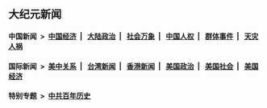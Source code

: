 ## 大纪元新闻

#### 中国新闻 &nbsp;>&nbsp; [中国经济](indexes/ncid283/README.md?03311645) &nbsp;| &nbsp; [大陆政治](indexes/ncid277/README.md?03311645) &nbsp;| &nbsp; [社会万象](indexes/ncid282/README.md?03311645) &nbsp;| &nbsp; [中国人权](indexes/ncid278/README.md?03311645) &nbsp;| &nbsp; [群体事件](indexes/ncid279/README.md?03311645) &nbsp;| &nbsp; [天灾人祸](indexes/ncid280/README.md?03311645)

#### 国际新闻 &nbsp;>&nbsp; [美中关系](indexes/nf1412576/README.md?03311645) &nbsp;| &nbsp; [台湾新闻](indexes/ncid1349361/README.md?03311645) &nbsp;| &nbsp; [香港新闻](indexes/ncid1349362/README.md?03311645) &nbsp;| &nbsp; [美国政治](indexes/ncid1078159/README.md?03311645) &nbsp;| &nbsp; [美国社会](indexes/ncid1078160/README.md?03311645) &nbsp;| &nbsp; [美国经济](indexes/ncid1078158/README.md?03311645)

#### 特别专题 &nbsp;>&nbsp; [中共百年历史](https://github.com/epoch-news/epoch-special/blob/master/README.md?03311645)  

